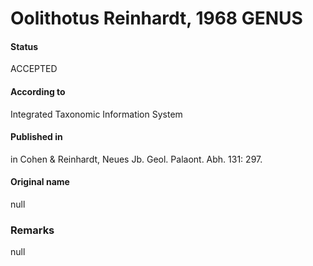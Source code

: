 Oolithotus Reinhardt, 1968 GENUS
=======

#### Status
ACCEPTED

#### According to
Integrated Taxonomic Information System

#### Published in
in Cohen & Reinhardt, Neues Jb. Geol. Palaont. Abh. 131: 297.

#### Original name
null

### Remarks
null